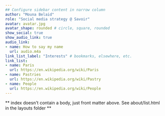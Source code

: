 ```yaml
---
## Configure sidebar content in narrow column
author: "Mouna Belaid"
role: "Social media strategy @ Savoir"
avatar: avatar.jpg
avatar_shape: rounded # circle, square, rounded
show_social: true
show_audio_link: true
audio_link: 
- name: How to say my name
  url: audio.m4a
link_list_label: "Interests" # bookmarks, elsewhere, etc.
link_list:
- name: Paris
  url: https://en.wikipedia.org/wiki/Paris
- name: Pastries
  url: https://en.wikipedia.org/wiki/Pastry
- name: People
  url: https://en.wikipedia.org/wiki/People
---
```


** index doesn't contain a body, just front matter above.
See about/list.html in the layouts folder **
